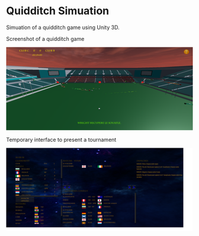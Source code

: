 # Quidditch Simuation

Simuation of a quidditch game using Unity 3D.

Screenshot of a quidditch game

![Alt text](Readme/pic1.png?raw=true "Screenshot of a quidditch game")

Temporary interface to present a tournament

![Alt text](Readme/pic2.png?raw=true "Temporary interface to present a tournament")